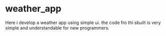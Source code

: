 # weather_app
Here i develop a weather app using simple ui.
the code fro thi sbuilt is very simple and understandable for new programmers.
